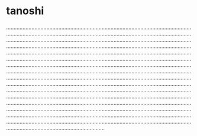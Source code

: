 # tanoshi
..................................................................................................................................................................................................................................................................................................................................................................................................................................................................................................................................................................................................................................................................................................................................................................................................................................................................................................................................................................................................................................................................................................................................................................................................................................................................................................................................................................................................................................................................................................................................................................................................................................................................................................................................................................................................................................................................................................................................................................................................................................................................................................................................